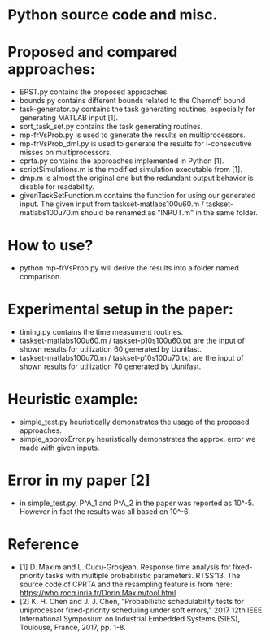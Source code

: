 # Python source code and misc.

# Proposed and compared approaches:
- EPST.py contains the proposed approaches.
- bounds.py contains different bounds related to the Chernoff bound.
- task-generator.py contains the task generating routines, especially for generating MATLAB input [1].
- sort_task_set.py contains the task generating routines.
- mp-frVsProb.py is used to generate the results on multiprocessors.
- mp-frVsProb_dml.py is used to generate the results for l-consecutive misses on multiprocessors.
- cprta.py contains the approaches implemented in Python [1].
- scriptSimulations.m is the modified simulation executable from [1].
- dmp.m is almost the original one but the redundant output behavior is disable for readability.
- givenTaskSetFunction.m contains the function for using our generated input. The given input from taskset-matlabs100u60.m / taskset-matlabs100u70.m  should be renamed as "INPUT.m" in the same folder.

# How to use?
- python mp-frVsProb.py will derive the results into a folder named comparison.

# Experimental setup in the paper:
- timing.py contains the time measument routines.
- taskset-matlabs100u60.m / taskset-p10s100u60.txt are the input of shown results for utilization 60 generated by Uunifast.
- taskset-matlabs100u70.m / taskset-p10s100u70.txt are the input of shown results for utilization 70 generated by Uunifast.

# Heuristic example:
- simple_test.py heuristically demonstrates the usage of the proposed approaches.
- simple_approxError.py heuristically demonstrates the approx. error we made with given inputs.

# Error in my paper [2]
- in simple_test.py, P^A_1 and P^A_2 in the paper was reported as 10^-5. However in fact the results was all based on 10^-6. 

# Reference
- [1] D. Maxim and L. Cucu-Grosjean. Response time analysis for fixed-priority tasks with multiple probabilistic parameters. RTSS'13. The source code of CPRTA and the resampling feature is from here: https://who.rocq.inria.fr/Dorin.Maxim/tool.html
- [2] K. H. Chen and J. J. Chen, "Probabilistic schedulability tests for uniprocessor fixed-priority scheduling under soft errors," 2017 12th IEEE International Symposium on Industrial Embedded Systems (SIES), Toulouse, France, 2017, pp. 1-8.

